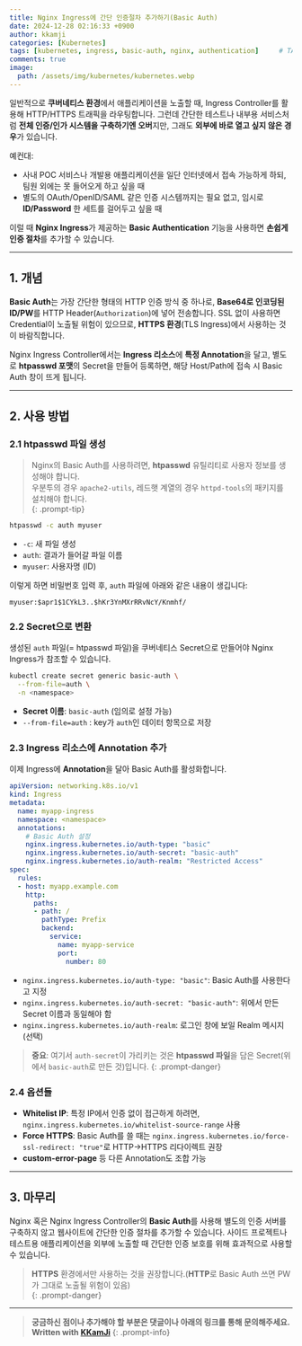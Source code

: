 ```yaml
---
title: Nginx Ingress에 간단 인증절차 추가하기(Basic Auth)
date: 2024-12-28 02:16:33 +0900
author: kkamji
categories: [Kubernetes]
tags: [kubernetes, ingress, basic-auth, nginx, authentication]     # TAG names should always be lowercase
comments: true
image:
  path: /assets/img/kubernetes/kubernetes.webp
---
```


일반적으로 **쿠버네티스 환경**에서 애플리케이션을 노출할 때, Ingress Controller를 활용해 HTTP/HTTPS 트래픽을 라우팅합니다. 그런데 간단한 테스트나 내부용 서비스처럼 **전체 인증/인가 시스템을 구축하기엔 오버**지만, 그래도 **외부에 바로 열고 싶지 않은 경우**가 있습니다.

예컨대:

- 사내 POC 서비스나 개발용 애플리케이션을 일단 인터넷에서 접속 가능하게 하되, 팀원 외에는 못 들어오게 하고 싶을 때
- 별도의 OAuth/OpenID/SAML 같은 인증 시스템까지는 필요 없고, 임시로 **ID/Password** 한 세트를 걸어두고 싶을 때

이럴 때 **Nginx Ingress**가 제공하는 **Basic Authentication** 기능을 사용하면 **손쉽게 인증 절차**를 추가할 수 있습니다.

---

## 1. 개념

**Basic Auth**는 가장 간단한 형태의 HTTP 인증 방식 중 하나로, **Base64로 인코딩된 ID/PW**를 HTTP Header(`Authorization`)에 넣어 전송합니다. SSL 없이 사용하면 Credential이 노출될 위험이 있으므로, **HTTPS 환경**(TLS Ingress)에서 사용하는 것이 바람직합니다.

Nginx Ingress Controller에서는 **Ingress 리소스**에 **특정 Annotation**을 달고, 별도로 **htpasswd 포맷**의 Secret을 만들어 등록하면, 해당 Host/Path에 접속 시 Basic Auth 창이 뜨게 됩니다.

---

## 2. 사용 방법

### 2.1 htpasswd 파일 생성

> Nginx의 Basic Auth를 사용하려면, **htpasswd** 유틸리티로 사용자 정보를 생성해야 합니다.  
> 우분투의 경우 `apache2-utils`, 레드햇 계열의 경우 `httpd-tools`의 패키지를 설치해야 합니다.  
{: .prompt-tip}

```bash
htpasswd -c auth myuser
```

- `-c`: 새 파일 생성  
- `auth`: 결과가 들어갈 파일 이름  
- `myuser`: 사용자명 (ID)

이렇게 하면 비밀번호 입력 후, `auth` 파일에 아래와 같은 내용이 생깁니다:

```shell
myuser:$apr1$1CYkL3..$hKr3YnMXrRRvNcY/Knmhf/
```

### 2.2 Secret으로 변환

생성된 `auth` 파일(= htpasswd 파일)을 쿠버네티스 Secret으로 만들어야 Nginx Ingress가 참조할 수 있습니다.

```bash
kubectl create secret generic basic-auth \
  --from-file=auth \
  -n <namespace>
```

- **Secret 이름**: `basic-auth` (임의로 설정 가능)  
- `--from-file=auth` : key가 `auth`인 데이터 항목으로 저장

### 2.3 Ingress 리소스에 Annotation 추가

이제 Ingress에 **Annotation**을 달아 Basic Auth를 활성화합니다.

```yaml
apiVersion: networking.k8s.io/v1
kind: Ingress
metadata:
  name: myapp-ingress
  namespace: <namespace>
  annotations:
    # Basic Auth 설정
    nginx.ingress.kubernetes.io/auth-type: "basic"
    nginx.ingress.kubernetes.io/auth-secret: "basic-auth"
    nginx.ingress.kubernetes.io/auth-realm: "Restricted Access"
spec:
  rules:
  - host: myapp.example.com
    http:
      paths:
      - path: /
        pathType: Prefix
        backend:
          service:
            name: myapp-service
            port:
              number: 80
```

- `nginx.ingress.kubernetes.io/auth-type: "basic"`: Basic Auth를 사용한다고 지정  
- `nginx.ingress.kubernetes.io/auth-secret: "basic-auth"`: 위에서 만든 Secret 이름과 동일해야 함  
- `nginx.ingress.kubernetes.io/auth-realm`: 로그인 창에 보일 Realm 메시지 (선택)

> **중요**: 여기서 `auth-secret`이 가리키는 것은 **htpasswd 파일**을 담은 Secret(위에서 `basic-auth`로 만든 것)입니다.
{: .prompt-danger}

### 2.4 옵션들

- **Whitelist IP**: 특정 IP에서 인증 없이 접근하게 하려면, `nginx.ingress.kubernetes.io/whitelist-source-range` 사용
- **Force HTTPS**: Basic Auth를 쓸 때는 `nginx.ingress.kubernetes.io/force-ssl-redirect: "true"`로 HTTP->HTTPS 리다이렉트 권장
- **custom-error-page** 등 다른 Annotation도 조합 가능

---

## 3. 마무리

Nginx 혹은 Nginx Ingress Controller의 **Basic Auth**를 사용해 별도의 인증 서버를 구축하지 않고 웹사이트에 간단한 인증 절차를 추가할 수 있습니다. 사이드 프로젝트나 테스트용 애플리케이션을 외부에 노출할 때 간단한 인증 보호를 위해 효과적으로 사용할 수 있습니다.  

> **HTTPS** 환경에서만 사용하는 것을 권장합니다.(**HTTP**로 Basic Auth 쓰면 PW가 그대로 노출될 위험이 있음)  
{: .prompt-danger}

---
> **궁금하신 점이나 추가해야 할 부분은 댓글이나 아래의 링크를 통해 문의해주세요.**  
> **Written with [KKamJi](https://www.linkedin.com/in/taejikim/)**
{: .prompt-info}
